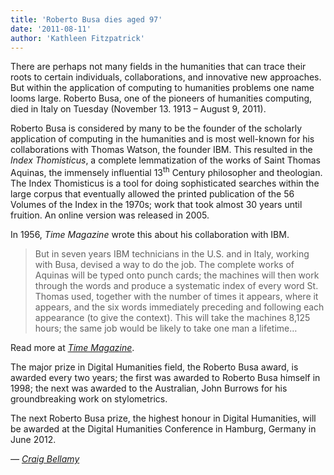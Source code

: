 ```yaml
---
title: 'Roberto Busa dies aged 97'
date: '2011-08-11'
author: 'Kathleen Fitzpatrick'
---
```

There are perhaps not many fields in the humanities that can trace their roots to certain individuals, collaborations, and innovative new approaches. But within the application of computing to humanities problems one name looms large. Roberto Busa, one of the pioneers of humanities computing, died in Italy on Tuesday (November 13. 1913 – August 9, 2011).

Roberto Busa is considered by many to be the founder of the scholarly application of computing in the humanities and is most well-known for his collaborations with Thomas Watson, the founder IBM. This resulted in the *Index Thomisticus*, a complete lemmatization of the works of Saint Thomas Aquinas, the immensely influential 13<sup>th</sup> Century philosopher and theologian. The Index Thomisticus is a tool for doing sophisticated searches within the large corpus that eventually allowed the printed publication of the 56 Volumes of the Index in the 1970s; work that took almost 30 years until fruition. An online version was released in 2005.

In 1956, *Time Magazine* wrote this about his collaboration with IBM.

> But in seven years IBM technicians in the U.S. and in Italy, working with Busa, devised a way to do the job. The complete works of Aquinas will be typed onto punch cards; the machines will then work through the words and produce a systematic index of every word St. Thomas used, together with the number of times it appears, where it appears, and the six words immediately preceding and following each appearance (to give the context). This will take the machines 8,125 hours; the same job would be likely to take one man a lifetime…

Read more at *[Time Magazine](http://www.time.com/time/magazine/article/0,9171,867529,00.html#ixzz1Ug8KDNnn)*.

The major prize in Digital Humanities field, the Roberto Busa award, is awarded every two years; the first was awarded to Roberto Busa himself in 1998; the next was awarded to the Australian, John Burrows for his groundbreaking work on stylometrics.

The next Roberto Busa prize, the highest honour in Digital Humanities, will be awarded at the Digital Humanities Conference in Hamburg, Germany in June 2012.

*— [Craig Bellamy](http://www.craigbellamy.net/2011/08/11/roberto-busa-dies-aged-98/)*

<div> </div>